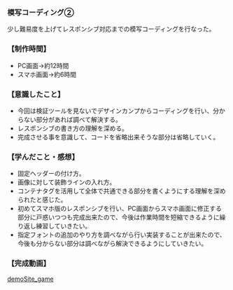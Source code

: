 ### 模写コーディング②
少し難易度を上げてレスポンシブ対応までの模写コーディングを行なった。

### 【制作時間】
  - PC画面→約12時間
  - スマホ画面→約6時間

### 【意識したこと】
  - 今回は検証ツールを見ないでデザインカンプからコーディングを行い、分からない部分があれば調べて解決する。
  - レスポンシブの書き方の理解を深める。
  - 完成させる事を意識して、コードを省略出来そうな部分は省略していく。

### 【学んだこと・感想】
  - 固定ヘッダーの付け方。
  - 画像に対して装飾ラインの入れ方。
  - コンテナタグを活用して全体で共通できる部分を書くようにする理解を深められたと感じた。
  - 初めてスマホ版のレスポンシブを行い、PC画面からスマホ画面に修正する部分に戸惑いつつも完成出来たので、今後は作業時間を短縮できるように繰り返し練習していきたい。
  - 指定フォントの追加のやり方を調べながら行い実装することが出来たので、今後も分からない部分は調べながら解決できるようにしていきたい。

### 【完成動画】

[demoSite_game](https://youtu.be/LTaQnNrWpdM)
